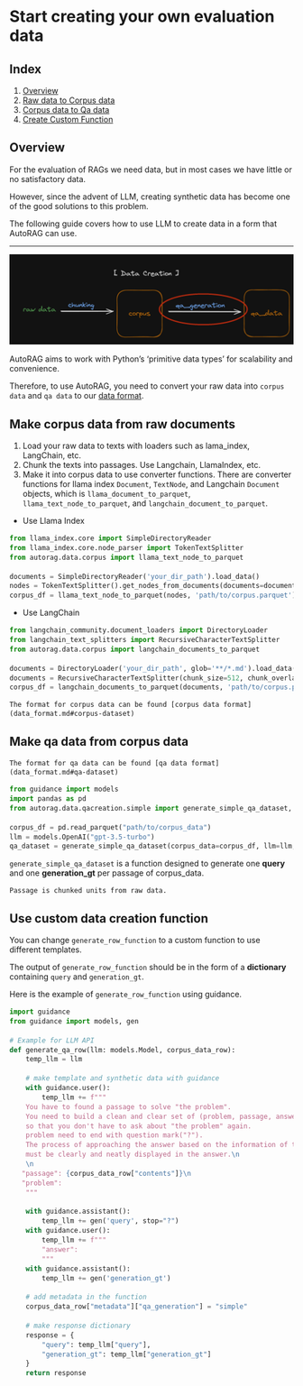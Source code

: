 # Start creating your own evaluation data

## Index

1. [Overview](#overview)
2. [Raw data to Corpus data](#make-corpus-data-from-raw-documents)
3. [Corpus data to Qa data](#make-qa-data-from-corpus-data)
4. [Create Custom Function](#use-custom-data-creation-function)


## Overview
For the evaluation of RAGs we need data, but in most cases we have little or no satisfactory data.

However, since the advent of LLM, creating synthetic data has become one of the good solutions to this problem.

The following guide covers how to use LLM to create data in a form that AutoRAG can use.

---
![Data Creation](../_static/data_creation.png)

AutoRAG aims to work with Python’s ‘primitive data types’ for scalability and convenience.

Therefore, to use AutoRAG, you need to convert your raw data into `corpus data`  and `qa data` to our [data format](./data_format.md).


## Make corpus data from raw documents
1. Load your raw data to texts with loaders such as lama_index, LangChain, etc.
2. Chunk the texts into passages. Use Langchain, LlamaIndex, etc.
3. Make it into corpus data to use converter functions.
   There are converter functions for llama index `Document`, `TextNode`, and Langchain `Document` objects,
   which is `llama_document_to_parquet`, `llama_text_node_to_parquet`, and `langchain_document_to_parquet`.

- Use Llama Index

```python
from llama_index.core import SimpleDirectoryReader
from llama_index.core.node_parser import TokenTextSplitter
from autorag.data.corpus import llama_text_node_to_parquet

documents = SimpleDirectoryReader('your_dir_path').load_data()
nodes = TokenTextSplitter().get_nodes_from_documents(documents=documents, chunk_size=512, chunk_overlap=128)
corpus_df = llama_text_node_to_parquet(nodes, 'path/to/corpus.parquet')
```

- Use LangChain

```python
from langchain_community.document_loaders import DirectoryLoader
from langchain_text_splitters import RecursiveCharacterTextSplitter
from autorag.data.corpus import langchain_documents_to_parquet

documents = DirectoryLoader('your_dir_path', glob='**/*.md').load_data()
documents = RecursiveCharacterTextSplitter(chunk_size=512, chunk_overlap=128).split_documents(documents)
corpus_df = langchain_documents_to_parquet(documents, 'path/to/corpus.parquet')
```

```{tip}
The format for corpus data can be found [corpus data format](data_format.md#corpus-dataset)
```

## Make qa data from corpus data

```{tip}
The format for qa data can be found [qa data format](data_format.md#qa-dataset)
```

```python
from guidance import models
import pandas as pd
from autorag.data.qacreation.simple import generate_simple_qa_dataset, generate_qa_row

corpus_df = pd.read_parquet("path/to/corpus_data")
llm = models.OpenAI("gpt-3.5-turbo")
qa_dataset = generate_simple_qa_dataset(corpus_data=corpus_df, llm=llm, output_filepath="path/to/qa_dataset.parquet", generate_row_function=generate_qa_row)
```
`generate_simple_qa_dataset` is a function designed to generate one **query** and one **generation_gt** per passage of corpus_data.

```{admonition} What is passage?
Passage is chunked units from raw data.
```

## Use custom data creation function
You can change `generate_row_function`  to a custom function to use different templates.

The output of `generate_row_function`  should be in the form of a **dictionary**  containing `query`  and `generation_gt`.

Here is the example of `generate_row_function` using guidance.

```python
import guidance
from guidance import models, gen

# Example for LLM API  
def generate_qa_row(llm: models.Model, corpus_data_row):
    temp_llm = llm

    # make template and synthetic data with guidance 
    with guidance.user():
        temp_llm += f"""
    You have to found a passage to solve "the problem". 
    You need to build a clean and clear set of (problem, passage, answer) in json format 
    so that you don't have to ask about "the problem" again.
    problem need to end with question mark("?").
    The process of approaching the answer based on the information of the given passage 
    must be clearly and neatly displayed in the answer.\n
    \n
   "passage": {corpus_data_row["contents"]}\n
   "problem": 
    """

    with guidance.assistant():
        temp_llm += gen('query', stop="?")
    with guidance.user():
        temp_llm += f"""
        "answer":
        """
    with guidance.assistant():
        temp_llm += gen('generation_gt')
        
    # add metadata in the function
    corpus_data_row["metadata"]["qa_generation"] = "simple"
        
    # make response dictionary
    response = {
        "query": temp_llm["query"],
        "generation_gt": temp_llm["generation_gt"]
    }
    return response
```
